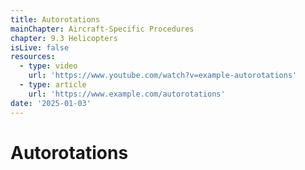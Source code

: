 ```yaml
---
title: Autorotations
mainChapter: Aircraft-Specific Procedures
chapter: 9.3 Helicopters
isLive: false
resources:
  - type: video
    url: 'https://www.youtube.com/watch?v=example-autorotations'
  - type: article
    url: 'https://www.example.com/autorotations'
date: '2025-01-03'
---
```


# Autorotations
